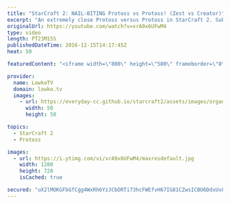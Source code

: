 ```yaml
---
title: "StarCraft 2: NAIL-BITING Protoss vs Protoss! (Zest vs Creator)"
excerpt: "An extremely close Protoss versus Protoss in StarCraft 2. Subscribe for more videos: http://lowko.tv/youtube More StarCraft 2 Casts: https://goo.gl/fi5EXG  Zest and Creator are two of the best Protoss players in the world. While Zest may be more accomplished overall, Creator has always been an extremely"
originalUrl: https://youtube.com/watch?v=xrA9x6UFwM4
type: video
length: PT23M15S
publishedDateTime: 2016-12-15T14:17:45Z
heat: 50

featuredContent: "<iframe width=\"800\" height=\"500\" frameborder=\"0\" src=\"https://www.youtube.com/embed/xrA9x6UFwM4\" allow=\"accelerometer; autoplay; encrypted-media; gyroscope; picture-in-picture\" allowfullscreen></iframe>"

provider:
  name: LowkoTV
  domain: lowko.tv
  images:
    - url: https://everyday-cc.github.io/starcraft2/assets/images/organizations/lowko.tv-50x50.jpg
      width: 50
      height: 50

topics:
  - StarCraft 2
  - Protoss

images:
  - url: https://i.ytimg.com/vi/xrA9x6UFwM4/maxresdefault.jpg
    width: 1280
    height: 720
    isCached: true

secured: "uX2lMOKGFbGfCgg4WxRh6YzJCbDRTi73hcFWEfvH67IG81CZwsICBU6DdxUvLROto5H9/CXVAIwskS3jaijdNQhXpvHIQU/2Z9CZFoWSIKgPNbAJTuKVYrONU2S2qrJwDrBDJSZC0uF/yegv1rY6NyPrLUXcsRXMSdB13ZPN96nQ789Iu6I+iHp9ukZydrWZWpGNVM6zJAoEAC0BtdCCVHB4pXlWXs4dzRgLKK0rXvomFuJ1IpDlzR3zMr9nea3YGXt9hPXfWV8aw7JZWiANxk0GYIVHPucb4MJLqcW1tAkBPWOSB8cgEZq3uFBmbzCnZ91oM+GdGBVy3ad+6F+Brul1WkcHnkB5aUU5EpF98HIS3wnlKFMsDms9B6kafuYn19bYbjjlYSes8WE90Hfg/b+Jhjp9IqSQKD59PGf5QT1iW7SfocT4I1PafIdq/WDa;hjz3CMGn565bdqXeHeYNqg=="
---
```


